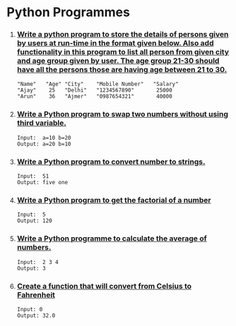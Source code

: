 # Python Programmes

1. ### [Write a python program to store the details of persons given by users at run-time in the format given below. Also add functionality in this program to list all person from given city and age group given by user. The age group 21-30 should have all the persons those are having age between 21 to 30.](./1-store-the-details-of-persons/)

   ```
   "Name"   "Age" "City"    "Mobile Number"   "Salary"
   "Ajay"    25   "Delhi"   "1234567890"       25000
   "Arun"    36   "Ajmer"   "0987654321"       40000
   ```

2. ### [Write a Python program to swap two numbers without using third variable.](./2-swap-two-numbers/)

   ```
   Input:  a=10 b=20
   Output: a=20 b=10
   ```

3. ### [Write a Python program to convert number to strings.](./3-number-to-string/)

   ```
   Input:  51
   Output: five one
   ```

4. ### [Write a Python program to get the factorial of a number](./4-factorial/)

   ```
   Input:  5
   Output: 120
   ```

5. ### [Write a Python programme to calculate the average of numbers.](./5-average-of-numbers/)

   ```
   Input:  2 3 4
   Output: 3
   ```
   
  8. ### [Create a function that will convert from Celsius to Fahrenheit](./8-celsius2fahrenheit)

      ```
      Input: 0
      Output: 32.0
      ```
